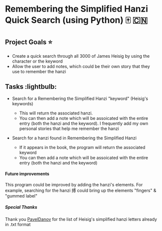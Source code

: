 # Remembering the Simplified Hanzi Quick Search (using Python) :mahjong: :cn:
## Project Goals :star:
- Create a quick search through all 3000 of James Heisig by using the character or the keyword
- Allow the user to add notes, which could be their own story that they use to remember the hanzi

## Tasks :lightbulb:
- Search for a Remembering the Simplified Hanzi "keyword" (Heisig's keywords)
    - This will return the associated hanzi.
    - You can then add a note which will be assoicated with the entire entry (both the hanzi and the keyword). I frequently add my own personal stories that help me remember the hanzi

- Search for a hanzi found in Remembering the Simplified Hanzi
    - If it appears in the book, the program will return the associated keyword
    - You can then add a note which will be assoicated with the entire entry (both the hanzi and the keyword)

#### Future improvements
This program could be improved by adding the hanzi's elements. For example, searching for the hanzi 搏 could bring up the elements "fingers" & "gummed label"

##### Special Thanks
Thank you [PavelDanov](https://gist.github.com/PavelDanov/176fc3904d384155a041aa8a0778f494) for the list of Heisig's simplified hanzi letters already in .txt format